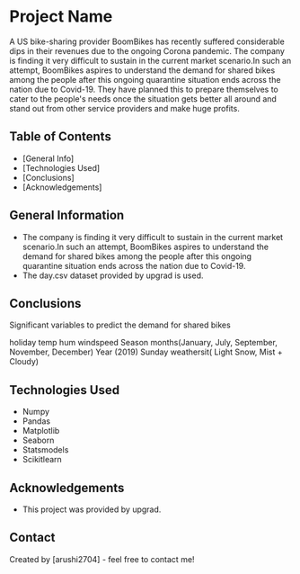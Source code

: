 # Project Name
A US bike-sharing provider BoomBikes has recently suffered considerable dips in their revenues due to the ongoing Corona pandemic. The company is finding it very difficult to sustain in the current market scenario.In such an attempt, BoomBikes aspires to understand the demand for shared bikes among the people after this ongoing quarantine situation ends across the nation due to Covid-19. They have planned this to prepare themselves to cater to the people's needs once the situation gets better all around and stand out from other service providers and make huge profits.


## Table of Contents
* [General Info]
* [Technologies Used]
* [Conclusions]
* [Acknowledgements]


## General Information
- The company is finding it very difficult to sustain in the current market scenario.In such an attempt, BoomBikes aspires to understand the   
  demand for shared bikes among the people after this ongoing quarantine situation ends across the nation due to Covid-19.
- The day.csv dataset provided by upgrad is used.


## Conclusions
Significant variables to predict the demand for shared bikes

holiday
temp
hum
windspeed
Season
months(January, July, September, November, December)
Year (2019)
Sunday
weathersit( Light Snow, Mist + Cloudy)


## Technologies Used
- Numpy
- Pandas
- Matplotlib
- Seaborn
- Statsmodels
- Scikitlearn

## Acknowledgements
- This project was provided by upgrad.


## Contact
Created by [arushi2704] - feel free to contact me!

